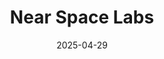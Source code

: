 ---  
layout: startup_page  
title: "Near Space Labs"  
id: "nearspacelabs.com"  
permalink: "/nearspacelabsnearspacelabs.com04292025/"  
website: "https://www.nearspacelabs.com/"  
funding_round: "Series B"  
funding_amount: "$20M"  
investors: "Bold Capital Partners, USAA, Climate Capital, Gaingels, River Park Ventures, Crosslink Capital, Third Sphere, Draper Associates"  
about: "Near Space Labs provides high-resolution, frequently updated aerial imagery through a nationwide network of Swift robots. Their stratospheric approach combines satellite-like coverage with market-leading resolution, offering 7cm imagery to revolutionize how organizations monitor and respond to change. This unique technology reduces reliance on traditional, costly methods."  
markets: "Geospatial Intelligence, Aerial Imagery, Insurance, Aerospace, Computer Vision, Robotics, Software"  
hq: "Brooklyn, New York, United States"  
founded_year: "2017"  
linkedin: "https://www.linkedin.com/company/near-space"  
twitter: "https://twitter.com/nearspacelabs"  
instagram: ""  
facebook: "https://www.facebook.com/nearspacelabs"  
crunchbase: "https://www.crunchbase.com/organization/near-space-labs"  
pitchbook: "https://pitchbook.com/profiles/company/226113-58"  

date_display: "29-Apr-2025"  
date: "2025-04-29"

# SEO Optimization  
meta_title: "Near Space Labs - Series B Funding ($20M)"  
meta_description: "Near Space Labs, Near Space Labs provides high-resolution, frequently updated aerial imagery through a nationwide network of Swift robots. Their stratospheric approach..."  
meta_keywords: "Near Space Labs, Geospatial Intelligence, Aerial Imagery, Insurance, Aerospace, Computer Vision, Robotics, Software, Series B funding"  
canonical_url: "https://startup.projectstartups.com/nearspacelabsnearspacelabs.com04292025/"  
---